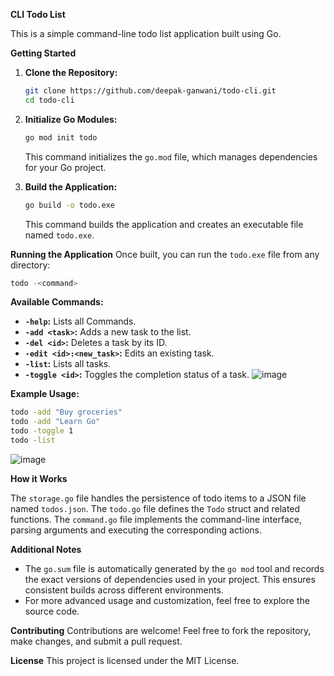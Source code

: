 **CLI Todo List**

This is a simple command-line todo list application built using Go. 

**Getting Started**

1. **Clone the Repository:**
   ```bash
   git clone https://github.com/deepak-ganwani/todo-cli.git
   cd todo-cli
   ```

2. **Initialize Go Modules:**
   ```bash
   go mod init todo
   ```
   This command initializes the `go.mod` file, which manages dependencies for your Go project.

3. **Build the Application:**
   ```bash
   go build -o todo.exe
   ```
   This command builds the application and creates an executable file named `todo.exe`.

**Running the Application**
Once built, you can run the `todo.exe` file from any directory:
```bash
todo -<command>
```

**Available Commands:**

* **`-help`:** Lists all Commands.
* **`-add <task>`:** Adds a new task to the list.
* **`-del <id>`:** Deletes a task by its ID.
* **`-edit <id>:<new_task>`:** Edits an existing task.
* **`-list`:** Lists all tasks.
* **`-toggle <id>`:** Toggles the completion status of a task.
  ![image](https://github.com/user-attachments/assets/6aeead60-7485-4172-aabe-8b50301fa4a4)

**Example Usage:**
```bash
todo -add "Buy groceries"
todo -add "Learn Go"
todo -toggle 1
todo -list
```
![image](https://github.com/user-attachments/assets/ecaf6d39-087c-431f-8fc2-49e6881132b8)

**How it Works**

The `storage.go` file handles the persistence of todo items to a JSON file named `todos.json`. The `todo.go` file defines the `Todo` struct and related functions. The `command.go` file implements the command-line interface, parsing arguments and executing the corresponding actions.

**Additional Notes**

* The `go.sum` file is automatically generated by the `go mod` tool and records the exact versions of dependencies used in your project. This ensures consistent builds across different environments.
* For more advanced usage and customization, feel free to explore the source code. 

**Contributing**
Contributions are welcome! Feel free to fork the repository, make changes, and submit a pull request.

**License**
This project is licensed under the MIT License.
